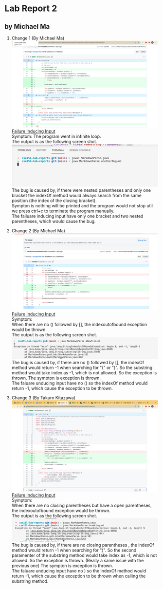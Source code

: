# Lab Report 2  
## by Michael Ma
1. Change 1 (By Michael Ma)
![Image](images/Michael.png)     
[Failure Inducing Input](https://github.com/ucsd-cse15l-w22/markdown-parse/blob/2c9300a80518830d534650fc765f4731e4f1c2e9/test-file2.md)  
Symptom: 
The program went in infinite loop.     
The output is as the following screen shot.  
![Image](images/MichaelOutPut.png)     
The bug is caused by, if there were nested parentheses and only one bracket the indexOf method would always search from the same position (the index of the closing bracket).    
Sympton is nothing will be printed and the program would not stop util we press ctrl+c to terminate the program manually.  
The failuare inducing input have only one bracket and two nested parentheses, which would cause the bug.  

2. Change 2 (By Michael Ma)
![Image](images/change2.png)   
[Failure Inducing Input](https://github.com/Hexachlorocyclohexane3088/markdown-parse1/blob/74ce7e545fce5ec3802c8443ed0abb155291626d/aNewFile.md)  
Symptom:   
When there are no () followed by [], the indexoutofbound exception would be thrown.  
The output is as the following screen shot.  
![Image](images/OUTPUT2.png)     
The bug is caused by, if there are no () followed by [], the indexOf method would return -1 when searching for "(" or ")". So the substring method would take index as -1, which is not allowed. So the exception is thrown. 
The sympton is exception is thrown.  
The faluare unducing input have no () so the indexOf method would return -1, which cause the exception to be thrown.  

3. Change 3 (By Takuro Kitazawa)  
![Image](images/change3.png)   
[Failure Inducing Input](https://github.com/audreyfishy/markdown-parse/blob/a755c0298943680d8902cdeb2fa4a30957a3eace/breaking.md)  
Symptom:   
When there are no closing parentheses but have a open parentheses, the indexoutofbound exception would be thrown.  
The output is as the following screen shot.  
![Image](images/output3.png)     
The bug is caused by, if there are no closing parentheses , the indexOf method would return -1 when searching for ")". So the second paramenter of the substring method would take index as -1, which is not allowed. So the exception is thrown. (Really a same issue with the previous one)
The sympton is exception is thrown.  
The faluare unducing input have no ) so the indexOf method would return -1, which cause the exception to be thrown when calling the substring method.  


